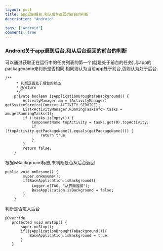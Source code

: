 ```yaml
---
layout: post
title: app退到后台,和从后台返回的前台的判断
description: "Android"

tags: ["Android"]
comments: true
---
```


### Android关于app退到后台,和从后台返回的前台的判断

可以通过获取正在运行中的任务列表的第一个(就是处于前台的任务),与app的packagename来判断是否相同,相同则认为当前app处于前台,否则认为处于后台.

```
/**
     * 判断是否处于后台的状态
     * @return
     */
    private boolean isApplicationBroughtToBackground() {
        ActivityManager am = (ActivityManager) getSystemService(Context.ACTIVITY_SERVICE);
        List<ActivityManager.RunningTaskInfo> tasks = am.getRunningTasks(1);
        if (!tasks.isEmpty()) {
            ComponentName topActivity = tasks.get(0).topActivity;
            if (!topActivity.getPackageName().equals(getPackageName())) {
                return true;
            }
        }
        return false;
    }
```

根据isBackground标志,来判断是否从后台返回

```
public void onResume() {
        super.onResume();
        if(BaseApplication.isBackground){
            Logger.e(TAG, "从界面返回");
            BaseApplication.isBackground = false;
        }
    }
 ```
 
判断是否进入后台
 
 ```
 @Override
    protected void onStop() {
        super.onStop();
        if(isApplicationBroughtToBackground()){
            BaseApplication.isBackground = true;
        }
    }
 ```
 
 